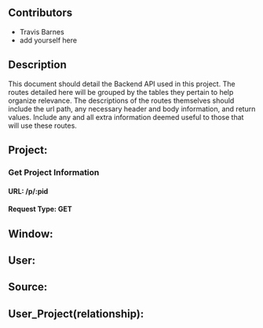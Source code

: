 ## Contributors
- Travis Barnes
- add yourself here

## Description
This document should detail the Backend API used in this project. The routes detailed here will be grouped by the tables they pertain to help organize relevance. The descriptions of the routes themselves should include the url path, any necessary header and body information, and return values. Include any and all extra information deemed useful to those that will use these routes.


## Project:

### Get Project Information
#### URL: /p/:pid
#### Request Type: GET

## Window:
## User:
## Source:
## User_Project(relationship):


